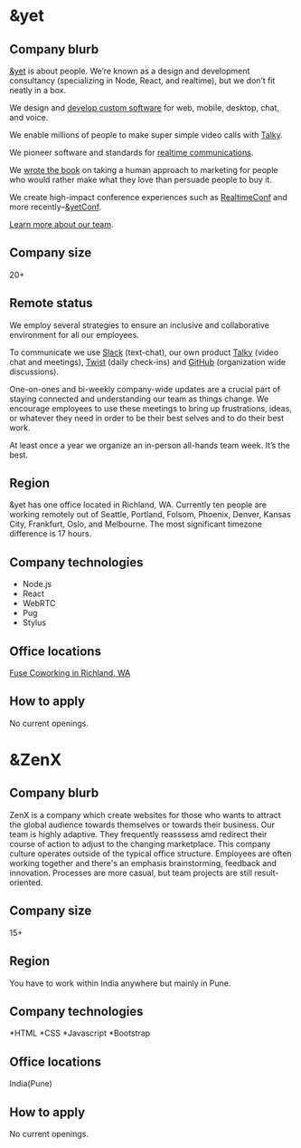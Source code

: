 # &yet

## Company blurb
[&yet](https://andyet.com) is about people. We’re known as a design and development consultancy (specializing in Node, React, and realtime), but we don’t fit neatly in a box.

We design and [develop custom software](https://andyet.com/software) for web, mobile, desktop, chat, and voice.

We enable millions of people to make super simple video calls with [Talky](https://talky.io).

We pioneer software and standards for [realtime communications](https://andyet.com/realtime).

We [wrote the book](https://gatherthepeople.com) on taking a human approach to marketing for people who would rather make what they love than persuade people to buy it.

We create high-impact conference experiences such as [RealtimeConf](http://experience.realtimeconf.com) and more recently–[&yetConf](http://andyetconf.com).

[Learn more about our team](https://andyet.com/about).

## Company size
20+

## Remote status
We employ several strategies to ensure an inclusive and collaborative environment for all our employees.

To communicate we use [Slack](https://slack.com) (text-chat), our own product [Talky](https://talky.io) (video chat and meetings), [Twist](https://twistapp.com) (daily check-ins) and [GitHub](https://github.com) (organization wide discussions).

One-on-ones and bi-weekly company-wide updates are a crucial part of staying connected and understanding our team as things change. We encourage employees to use these meetings to bring up frustrations, ideas, or whatever they need in order to be their best selves and to do their best work.

At least once a year we organize an in-person all-hands team week. It’s the best.

## Region
&yet has one office located in Richland, WA. Currently ten people are working remotely out of Seattle, Portland, Folsom, Phoenix, Denver, Kansas City, Frankfurt, Oslo, and Melbourne. The most significant timezone difference is 17 hours.

## Company technologies
* Node.js
* React
* WebRTC
* Pug
* Stylus

## Office locations
[Fuse Coworking in Richland, WA](https://goo.gl/maps/oJaAQFf12tv)

## How to apply
No current openings.

# &ZenX

## Company blurb
ZenX is a company which create websites for those who wants to attract the global audience towards themselves or towards their business. Our team is highly adaptive. They frequently reasssess amd redirect their course of action to adjust to the changing marketplace. This company culture operates outside of the typical office structure. Employees are often working together and there's an emphasis brainstorming, feedback and innovation. Processes are more casual, but team projects are still result-oriented.

## Company size
15+

## Region
You have to work within India anywhere but mainly in Pune.

## Company technologies
*HTML
*CSS
*Javascript
*Bootstrap

## Office locations
India(Pune)

## How to apply
No current openings.
